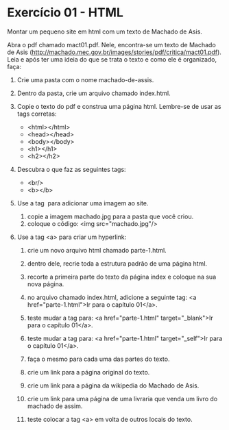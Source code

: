 # Exercício 01 - HTML

Montar um pequeno site em html com um texto de Machado de Asis.

Abra o pdf chamado mact01.pdf. Nele, encontra-se um texto de Machado de Asis (http://machado.mec.gov.br/images/stories/pdf/critica/mact01.pdf). Leia e após ter uma ideia do que se trata o texto e como ele é organizado, faça:

1. Crie uma pasta com o nome machado-de-assis.
2. Dentro da pasta, crie um arquivo chamado index.html.
3. Copie o texto do pdf e construa uma página html. Lembre-se de usar as tags corretas:
	* &lt;html>&lt;/html>
	* &lt;head>&lt;/head>
	* &lt;body>&lt;/body>
	* &lt;h1>&lt;/h1>
	* &lt;h2>&lt;/h2>
4. Descubra o que faz as seguintes tags:
	* &lt;br/>
	* &lt;b>&lt;/b>

5. Use a tag <img/> para adicionar uma imagem ao site.
	1. copie a imagem machado.jpg para a pasta que você criou.
	2. coloque o código: &lt;img src="machado.jpg"/>

6. Use a tag &lt;a></a> para criar um hyperlink:
	1. crie um novo arquivo html chamado parte-1.html.
	2. dentro dele, recrie toda a estrutura padrão de uma página html.
	3. recorte a primeira parte do texto da página index e coloque na sua nova página.
	4. no arquivo chamado index.html, adicione a seguinte tag: 
		&lt;a href="parte-1.html">Ir para o capítulo 01&lt;/a>.

	5. teste mudar a tag para: &lt;a href="parte-1.html" target="_blank">Ir para o capítulo 01&lt;/a>.
	6. teste mudar a tag para: &lt;a href="parte-1.html" target="_self">Ir para o capítulo 01&lt;/a>.
	7. faça o mesmo para cada uma das partes do texto.
	8. crie um link para a página original do texto.
	9. crie um link para a página da wikipedia do Machado de Asis.
	10. crie um link para uma página de uma livraria que venda um livro do machado de assim.
	11. teste colocar a tag &lt;a></a> em volta de outros locais do texto.
